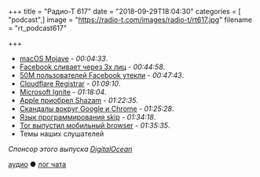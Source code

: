 +++
title = "Радио-Т 617"
date = "2018-09-29T18:04:30"
categories = [ "podcast",]
image = "https://radio-t.com/images/radio-t/rt617.jpg"
filename = "rt_podcast617"

+++

- [macOS Mojave](https://www.apple.com/macos/mojave/) - *00:04:33*.
- [Facebook сливает через 3х лиц](https://gizmodo.com/facebook-is-giving-advertisers-access-to-your-shadow-co-1828476051) - *00:44:58*.
- [50М пользователей Facebook утекли](https://gizmodo.com/50-million-facebook-accounts-affected-in-massive-securi-1829394250) - *00:47:43*.
- [Cloudflare Registrar](https://blog.cloudflare.com/cloudflare-registrar/) - *01:09:10*.
- [Microsoft Ignite](https://www.geekwire.com/2018/9-biggest-announcements-microsoft-ignite-tech-conference/) - *01:18:04*.
- [Apple приобрел Shazam](https://www.apple.com/newsroom/2018/09/apple-acquires-shazam-offering-more-ways-to-discover-and-enjoy-music/) - *01:22:35*.
- [Скандалы вокруг Google и Chrome](https://9to5google.com/2018/09/25/google-chrome-70-fix-changes/) - *01:25:28*.
- [Язык программирования skip](https://SkipLang.github.io/index.html) - *01:34:18*.
- [Tor выпустил мобильный browser](https://venturebeat.com/2018/09/07/tor-gets-its-first-official-mobile-browser/) - *01:35:35*.
- Темы наших слушателей

*Спонсор этого выпуска [DigitalOcean](https://www.digitalocean.com)*


[аудио](http://cdn.radio-t.com/rt_podcast617.mp3) ● [лог чата](http://chat.radio-t.com/logs/radio-t-617.html)
<audio src="http://cdn.radio-t.com/rt_podcast617.mp3" preload="none"></audio>